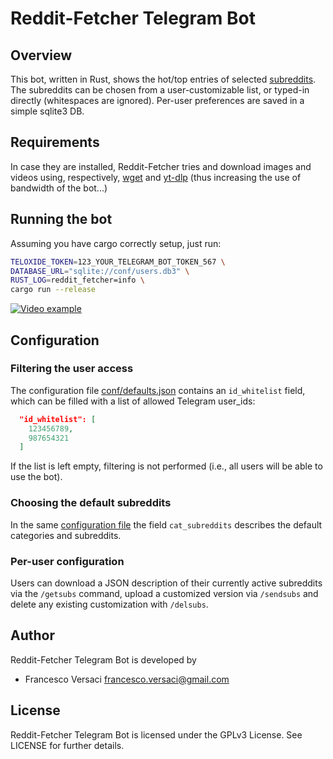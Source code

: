 # Reddit-Fetcher Telegram Bot

## Overview

This bot, written in Rust, shows the hot/top entries of selected
[subreddits](https://www.reddit.com/). The subreddits can be chosen
from a user-customizable list, or typed-in directly (whitespaces are
ignored). Per-user preferences are saved in a simple sqlite3 DB.

## Requirements

In case they are installed, Reddit-Fetcher tries and download images
and videos using, respectively,
[wget](https://www.gnu.org/software/wget/) and
[yt-dlp](https://github.com/yt-dlp/yt-dlp) (thus increasing the use
of bandwidth of the bot...)

## Running the bot

Assuming you have cargo correctly setup, just run:

```bash
TELOXIDE_TOKEN=123_YOUR_TELEGRAM_BOT_TOKEN_567 \
DATABASE_URL="sqlite://conf/users.db3" \
RUST_LOG=reddit_fetcher=info \
cargo run --release
```

[![Video example](http://img.youtube.com/vi/yx1IliqIO6s/0.jpg)](http://www.youtube.com/watch?v=yx1IliqIO6s)

## Configuration

### Filtering the user access

The configuration file [conf/defaults.json](conf/defaults.json)
contains an `id_whitelist` field, which can be filled with a list of
allowed Telegram user_ids:

```json
  "id_whitelist": [
    123456789,
    987654321
  ]
```

If the list is left empty, filtering is not performed (i.e., all users
will be able to use the bot).

### Choosing the default subreddits

In the same [configuration file](conf/defaults.json) the field
`cat_subreddits` describes the default categories and subreddits.

### Per-user configuration

Users can download a JSON description of their currently active
subreddits via the `/getsubs` command, upload a customized version via
`/sendsubs` and delete any existing customization with `/delsubs`.


## Author

Reddit-Fetcher Telegram Bot is developed by
  * Francesco Versaci <francesco.versaci@gmail.com>

## License

Reddit-Fetcher Telegram Bot is licensed under the GPLv3 License.  See LICENSE
for further details.
